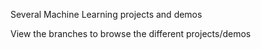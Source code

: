 Several Machine Learning projects and demos

View the branches to browse the different projects/demos
